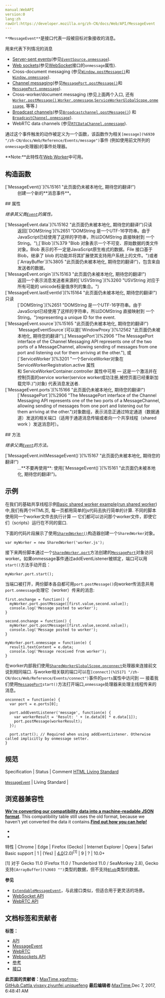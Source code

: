 ```yaml
---
manual:WebAPI
version:0
lang:zh
rawUrl:https://developer.mozilla.org/zh-CN/docs/Web/API/MessageEvent
---
```






`**MessageEvent**`是接口代表一段被目标对象接收的消息。



用来代表下列情况的消息


* [Server-sent events](%15150 "")(参见[`EventSource.onmessage`](%10632 "此页面仍未被本地化, 期待您的翻译!")).
* [Web sockets](%15151 "")(参见[WebSocket](%4934 "")接口的`onmessage`属性).
* Cross-document messaging (参见[`Window.postMessage()`](%15152 "window.postMessage() 方法可以安全地实现跨源通信。通常，对于两个不同页面的脚本，只有当执行它们的页面位于具有相同的协议（通常为https），端口号（443为https的默认值），以及主机  (两个页面的模数 Document.domain设置为相同的值) 时，这两个脚本才能相互通信。window.postMessage() 方法提供了一种受控机制来规避此限制，只要正确的使用，这种方法就很安全。")和[`Window.onmessage`](%15153 "此页面仍未被本地化, 期待您的翻译!")).
* [Channel messaging](%10754 "")(参见[`MessagePort.postMessage()`](%15154 "此页面仍未被本地化, 期待您的翻译!")和[`MessagePort.onmessage`](%15155 "MessagePort 接口的 onmessage 事件处理程序是一个EventListener, 当在端口上触发一个类型为 message 的MessageEvent 时被调用 - 即,当端口接收到消息时。")).
* Cross-worker/document messaging (参见上面两个入口, 还有[`Worker.postMessage()`](%6931 "Worker 接口的 postMessage()方法向worker的内部作用域发送一个消息。这接受单个参数，这是要发送给worker的数据。数据可以是由结构化克隆算法处理的任何值或JavaScript对象，其包括循环引用。"),[`Worker.onmessage`](%15156 "Worker 接口的onmessage属性表示一个EventHandler事件处理函数，当message 事件发生时，该函数被调用。这些事件所属MessageEvent类型，且当Worker子线程返回一条消息时被调用（比如：从DedicatedWorkerGlobalScope.postMessage函数发出的信息）"),[`ServiceWorkerGlobalScope.onmessage`](%15157 "此页面仍未被本地化, 期待您的翻译!"), 等等.)
* [Broadcast channels](%4352 "")(参见[`Broadcastchannel.postMessage()`](%15158 "此页面仍未被本地化, 期待您的翻译!")) 和[`BroadcastChannel.onmessage`](%15159 "此页面仍未被本地化, 期待您的翻译!")).
* WebRTC data channels (参见[`RTCDataChannel.onmessage`](%15160 "此页面仍未被本地化, 期待您的翻译!")).


通过这个事件触发的动作被定义为一个函数，该函数作为相关`[message](%6930 "/zh-CN/docs/Web/Reference/Events/message")`事件 (例如使用前文所列的`onmessage`处理器)的事件处理器。

**Note:**此特性在[Web Worker](%5173 "")中可用。

## 构造函数<a name="构造函数"></a>
<dl><dt>[`MessageEvent()`](%15161 "此页面仍未被本地化, 期待您的翻译!")</dt><dd>创建一个新的**消息事件**。</dd></dl>
## 属性<a name="Attributes"></a>


<em>继承其父类[`Event`](%2693 "此页面仍未被本地化, 期待您的翻译!")的属性。</em>

<dl><dt>[`MessageEvent.data`](%15162 "此页面仍未被本地化, 期待您的翻译!")只读</dt><dd>返回[`DOMString`](%2651 "DOMString 是一个UTF-16字符串。由于JavaScript已经使用了这样的字符串，所以DOMString 直接映射到 一个String。"),[`Blob`](%379 "Blob 对象表示一个不可变、原始数据的类文件对象。Blob 表示的不一定是JavaScript原生格式的数据。File 接口基于Blob，继承了 blob 的功能并将其扩展使其支持用户系统上的文件。")或者[`ArrayBuffer`](%3805 "此页面仍未被本地化, 期待您的翻译!")，包含来自发送者的数据。</dd><dt>[`MessageEvent.origin`](%15163 "此页面仍未被本地化, 期待您的翻译!")</dt><dd>返回一个表示消息发送者来源的[`USVString`](%3260 "USVString 对应于所有可能的 unicode标量值序列的集合。")</dd><dt>[`MessageEvent.lastEventId`](%15164 "此页面仍未被本地化, 期待您的翻译!")只读</dt><dd>[`DOMString`](%2651 "DOMString 是一个UTF-16字符串。由于JavaScript已经使用了这样的字符串，所以DOMString 直接映射到 一个String。")representing a unique ID for the event.</dd><dt>[`MessageEvent.source`](%15165 "此页面仍未被本地化, 期待您的翻译!")</dt><dd>`MessageEventSource`(可以是[`WindowProxy`](%12562 "此页面仍未被本地化, 期待您的翻译!"),[`MessagePort`](%2906 "The MessagePort interface of the Channel Messaging API represents one of the two ports of a MessageChannel, allowing sending of messages from one port and listening out for them arriving at the other."), 或[`ServiceWorker`](%3201 "一个ServiceWorker对象在 ServiceWorkerRegistration.active 属性和 ServiceWorkerContainer.controller 属性中可用 — 这是一个激活并在控制页面的service worker(service worker成功注册,被控页面已经重新加载完毕.)")对象) 代表消息发送者.</dd><dt>[`MessageEvent.ports`](%15166 "此页面仍未被本地化, 期待您的翻译!")</dt><dd>[`MessagePort`](%2906 "The MessagePort interface of the Channel Messaging API represents one of the two ports of a MessageChannel, allowing sending of messages from one port and listening out for them arriving at the other.")对象数组，表示消息正通过特定通道（数据通道）发送的相关端口（适用于通道消息传输或者向一个共享线程（shared work ）发送消息时）。</dd></dl>
## 方法<a name="方法"></a>


<em>继承父类[`Event`](%2693 "此页面仍未被本地化, 期待您的翻译!")的方法。</em>

<dl><dt>[`MessageEvent.initMessageEvent()`](%15167 "此页面仍未被本地化, 期待您的翻译!")<i></i></dt><dd>…**不要再使用**: 使用[`MessageEvent()`](%15161 "此页面仍未被本地化, 期待您的翻译!")。</dd></dl>




## 示例<a name="示例"></a>


在我们的基础共享线程示例[Basic shared worker example](%3389 "")([run shared worker](%3390 ""))中,我们有两个HTML页, 每一页都用简单的js代码去执行简单的计算. 不同的脚本使用同一个worker文件去执行计算 — 它们都可以访问那个worker文件，即使它们（scripts）运行在不同的窗口.



下面的代码片段展示了使用[`SharedWorker()`](%15168 "此页面仍未被本地化, 期待您的翻译!")构造器创建一个`SharedWorker`对象。


```
var myWorker = new SharedWorker('worker.js');
```


接下来两份脚本通过一个[`SharedWorker.port`](%15169 "此页面仍未被本地化, 期待您的翻译!")方法创建的[`MessagePort`](%2906 "The MessagePort interface of the Channel Messaging API represents one of the two ports of a MessageChannel, allowing sending of messages from one port and listening out for them arriving at the other.")对象访问worker。如果onmessage事件通过addEventListener被绑定，端口可以用`start()`方法手动开启：


```
myWorker.port.start();
```


当端口被打开，两份脚本各自都可用`port.postMessage()`向worker传消息并用`port.onmessage`处理它（worker）传来的消息:


```
first.onchange = function() {
  myWorker.port.postMessage([first.value,second.value]);
  console.log('Message posted to worker');
}

second.onchange = function() {
  myWorker.port.postMessage([first.value,second.value]);
  console.log('Message posted to worker');
}

myWorker.port.onmessage = function(e) {
  result1.textContent = e.data;
  console.log('Message received from worker');
}
```


在worker内部我们使用[`SharedWorkerGlobalScope.onconnect`](%15170 "此页面仍未被本地化, 期待您的翻译!")处理器来连接前文说到相同端口. 与worker相关联的端口可以在`[connect](%15171 "/zh-CN/docs/Web/Reference/Events/connect")`事件的`ports`属性中访问到 — 接着我们使用[`MessagePort`](%2906 "The MessagePort interface of the Channel Messaging API represents one of the two ports of a MessageChannel, allowing sending of messages from one port and listening out for them arriving at the other.")`start()`方法打开端口,`onmessage`处理器来处理主线程传来的消息。


```
onconnect = function(e) {
  var port = e.ports[0];

  port.addEventListener('message', function(e) {
    var workerResult = 'Result: ' + (e.data[0] * e.data[1]);
    port.postMessage(workerResult);
  });

  port.start(); // Required when using addEventListener. Otherwise called implicitly by onmessage setter.
}
```

## 规范<a name="规范"></a>
Specification | Status | Comment 
[HTML Living Standard<br></br><small>MessageEvent</small>](%15172 "") | Living Standard |  



## 浏览器兼容性<a name="浏览器兼容性"></a>


**[We&#39;re converting our compatibility data into a machine-readable JSON format](%3344 "")**. This compatibility table still uses the old format, because we haven&#39;t yet converted the data it contains.**[Find out how you can help!](%3392 "")**


* 
* 
特性 | Chrome | Edge | Firefox (Gecko) | Internet Explorer | Opera | Safari 
Basic support | 1 | (Yes) | [4.0](%3678 "Released on 2011-03-22.")(2.0)<sup>[1]</sup> | 9 | ? | 10.0+ 





[1] 对于 Gecko 11.0 (Firefox 11.0 / Thunderbird 11.0 / SeaMonkey 2.8), Gecko 支持`[ArrayBuffer](%3603 "")`类型的数据，但不支持[`Blob`](%379 "Blob 对象表示一个不可变、原始数据的类文件对象。Blob 表示的不一定是JavaScript原生格式的数据。File 接口基于Blob，继承了 blob 的功能并将其扩展使其支持用户系统上的文件。")类型的数据。



**参见**


* [`ExtendableMessageEvent`](%2698 "此页面仍未被本地化, 期待您的翻译!")，与此接口类似，但适合用于更灵活的场景。
* [WebSocket API](%15173 "")
* [WebRTC API](%14655 "")



## 文档标签和贡献者
**标签：**
* [API](%50 "")
* [MessageEvent](%15174 "")
* [WebRTC](%5058 "")
* [Websockets API](%15175 "")
* [参考](%9539 "")
* [接口](%4188 "")

**此页面的贡献者：**[MaxTime](%7145 ""),[xgqfrms-GitHub](%57 ""),[Cattla](%9605 ""),[vivaxy](%15176 ""),[ziyunfei](%61 ""),[uniquefeng](%15177 "")
**最后编辑者:**[MaxTime](%7145 ""),<time>Dec 7, 2017, 6:48:41 AM</time>


